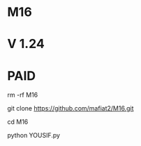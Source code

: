# M16
# V 1.24
# PAID

rm -rf  M16

git clone https://github.com/mafiat2/M16.git

cd M16

python YOUSIF.py
